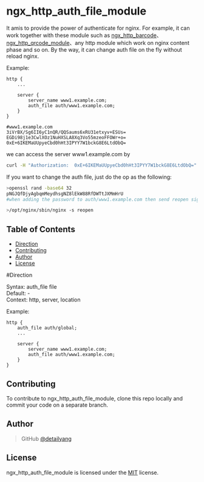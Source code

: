 # ngx_http_auth_file_module

It amis to provide the power of authenticate for nginx. For example, it can work together with these module such as [ngx_http_barcode](https://github.com/x-v8/ngx_http_barcode)、 [ngx_http_qrcode_module](https://github.com/x-v8/ngx_http_qrcode_module)、any http module which work on nginx content phase and so on. By the way, it can change auth file on the fly without reload nginx.

Example:
````
http {
    ...

    server {
        server_name www1.example.com;
        auth_file auth/www1.example.com;
    }
}

#www1.example.com
3iVrBX/Sg6II6yC1nQR/QQSaums6xRU31etxyv+ESUs=
EGDi98j1e3CwlXOz1NuHXSLA8Xq3Vo55mzeoFFOWr+o=
0xE+6IKEMaUUpyeCbd0hHt3IPYY7W1bckG8E6LtdObQ=
````

we can access the server www1.example.com by 
````bash
curl -H "Authorization:  0xE+6IKEMaUUpyeCbd0hHt3IPYY7W1bckG8E6LtdObQ=" http://www1.example.com 
````
If you want to change the auth file, just do the op as the following:
````bash
>openssl rand -base64 32
pNGJQfDjyAgbqmMeydhsgNZ8lEkW88RfDWTtJXMmHrU
#when adding the password to auth/www1.example.com then send reopen signal to nginx

>/opt/nginx/sbin/nginx -s reopen
````

Table of Contents
-----------------
* [Direction](#direction)
* [Contributing](#contributing)
* [Author](#author)
* [License](#license)


#Direction

Syntax:	auth_file file             
Default:	-           
Context:	http, server, location            

Example:
````
http {
    auth_file auth/global;
    ...

    server {
        server_name www1.example.com;
        auth_file auth/www1.example.com;
    }
}
````


Contributing
------------

To contribute to ngx_http_auth_file_module, clone this repo locally and commit your code on a separate branch.


Author
------

> GitHub [@detailyang](https://github.com/detailyang)


License
-------
ngx_http_auth_file_module is licensed under the [MIT] license.

[MIT]: https://github.com/detailyang/ybw/blob/master/licenses/MIT
